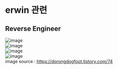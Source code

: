 # erwin 관련 
## Reverse Engineer
![image](https://user-images.githubusercontent.com/44331989/125374505-1c20bc00-e3c2-11eb-84dd-424554837b0d.png) <br>
![image](https://user-images.githubusercontent.com/44331989/125374523-2347ca00-e3c2-11eb-896c-1f2cbbe157db.png) <br>
![image](https://user-images.githubusercontent.com/44331989/125374546-3064b900-e3c2-11eb-8d28-20839ae5336d.png) <br>
![image](https://user-images.githubusercontent.com/44331989/125374560-365a9a00-e3c2-11eb-8b7e-f3a20982b312.png) <br>
image source : https://dorongdogfoot.tistory.com/74 <br>







